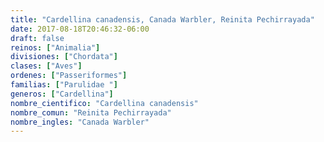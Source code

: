 ```yaml
---
title: "Cardellina canadensis, Canada Warbler, Reinita Pechirrayada"
date: 2017-08-18T20:46:32-06:00
draft: false
reinos: ["Animalia"]
divisiones: ["Chordata"]
clases: ["Aves"]
ordenes: ["Passeriformes"]
familias: ["Parulidae "]
generos: ["Cardellina"]
nombre_cientifico: "Cardellina canadensis"
nombre_comun: "Reinita Pechirrayada"
nombre_ingles: "Canada Warbler"
---
```

